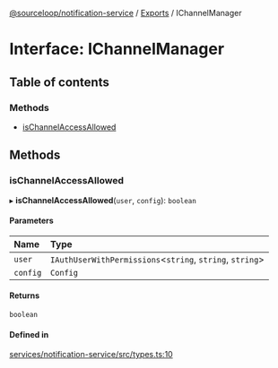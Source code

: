 [@sourceloop/notification-service](../README.md) / [Exports](../modules.md) / IChannelManager

# Interface: IChannelManager

## Table of contents

### Methods

- [isChannelAccessAllowed](IChannelManager.md#ischannelaccessallowed)

## Methods

### isChannelAccessAllowed

▸ **isChannelAccessAllowed**(`user`, `config`): `boolean`

#### Parameters

| Name | Type |
| :------ | :------ |
| `user` | `IAuthUserWithPermissions`<`string`, `string`, `string`\> |
| `config` | `Config` |

#### Returns

`boolean`

#### Defined in

[services/notification-service/src/types.ts:10](https://github.com/sourcefuse/loopback4-microservice-catalog/blob/77bb890a2/services/notification-service/src/types.ts#L10)
